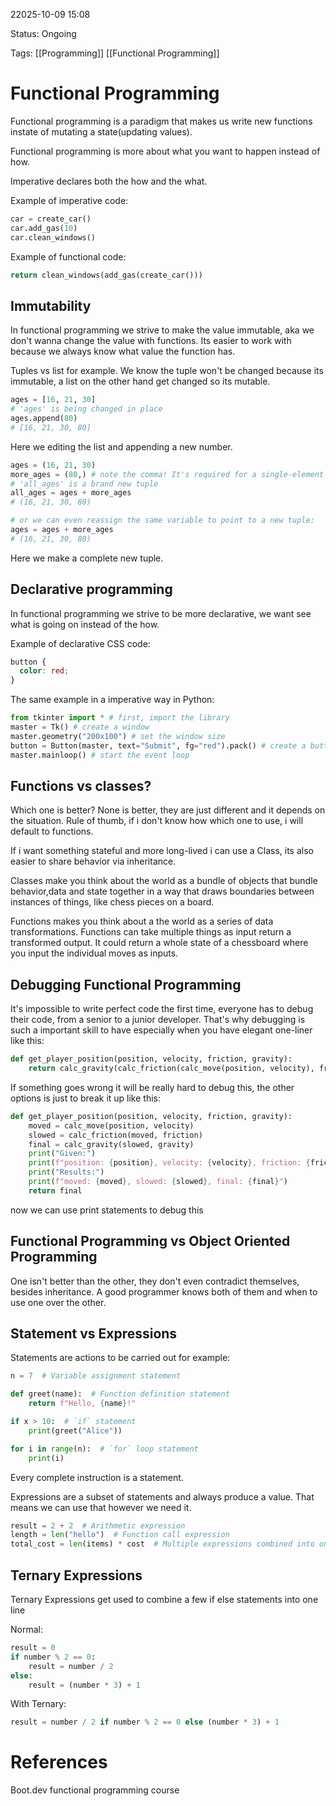 22025-10-09 15:08

Status: Ongoing

Tags:  [[Programming]] [[Functional Programming]]


# Functional Programming

Functional programming is a paradigm that makes us write new functions instate of mutating a state(updating values).

Functional programming is more about what you want to happen instead of how.

Imperative declares both the how and the what.

Example of imperative code:

```py
car = create_car()
car.add_gas(10)
car.clean_windows()
```

Example of functional code:

```py
return clean_windows(add_gas(create_car()))
```


## Immutability 

In functional programming we strive to make the value immutable, aka we don't wanna change the value with functions. Its easier to work with because we always know what value the function has.

Tuples vs list for example. We know the tuple won't be changed because its immutable, a list on the other hand get changed so its mutable. 


```python
ages = [16, 21, 30]
# 'ages' is being changed in place
ages.append(80)
# [16, 21, 30, 80]
```

Here we editing the list and appending a new number.

```python
ages = (16, 21, 30)
more_ages = (80,) # note the comma! It's required for a single-element tuple
# 'all_ages' is a brand new tuple
all_ages = ages + more_ages
# (16, 21, 30, 80)

# or we can even reassign the same variable to point to a new tuple:
ages = ages + more_ages
# (16, 21, 30, 80)
```


Here we make a complete new tuple.


## Declarative programming

In functional programming we strive to be more declarative, we want see what is going on instead of the how.

Example of declarative CSS code:

```css
button {
  color: red;
}
```

The same example in a imperative way in Python:

```py
from tkinter import * # first, import the library
master = Tk() # create a window
master.geometry("200x100") # set the window size
button = Button(master, text="Submit", fg="red").pack() # create a button
master.mainloop() # start the event loop
```




## Functions vs classes?

Which one is better? None is better, they are just different and it depends on the situation. Rule of thumb, if i don't know how which one to use, i will default to functions.

If i want something stateful and more long-lived i can use a Class, its also easier to share behavior via inheritance.

Classes make you think about the world as a bundle of objects that bundle behavior,data and state together in a way that draws boundaries between instances of things, like chess pieces on a board.

Functions makes you think about a the world as a series of data transformations. Functions can take multiple things as input  return a transformed output. It could return a whole state of a chessboard where you input the individual moves as inputs.


## Debugging Functional Programming



It's impossible to write perfect code the first time, everyone has to debug their code, from a senior to a junior developer. That's why debugging is such a important skill to have especially when you have elegant one-liner like this:

```py
def get_player_position(position, velocity, friction, gravity):
    return calc_gravity(calc_friction(calc_move(position, velocity), friction), gravity)
```


If something goes wrong it will be really hard to debug this, the other options is just to break it up like this:

```py
def get_player_position(position, velocity, friction, gravity):
    moved = calc_move(position, velocity)
    slowed = calc_friction(moved, friction)
    final = calc_gravity(slowed, gravity)
    print("Given:")
    print(f"position: {position}, velocity: {velocity}, friction: {friction}, gravity: {gravity}")
    print("Results:")
    print(f"moved: {moved}, slowed: {slowed}, final: {final}")
    return final
```

now we can use print statements to debug this



## Functional Programming vs Object Oriented Programming

One isn't better than the other, they don't even contradict themselves, besides inheritance. A good programmer knows both of them and when to use one over the other.


## Statement vs Expressions 

Statements are actions to be carried out for example:

```py
n = 7  # Variable assignment statement

def greet(name):  # Function definition statement
    return f"Hello, {name}!"

if x > 10:  # `if` statement
    print(greet("Alice"))

for i in range(n):  # `for` loop statement
    print(i)
```

Every complete instruction is a statement.

Expressions are a subset of statements and always produce a value. That means we can use that however we need it.

```py
result = 2 + 2  # Arithmetic expression
length = len("hello")  # Function call expression
total_cost = len(items) * cost  # Multiple expressions combined into one
```


## Ternary Expressions

Ternary Expressions get used to combine a few if else statements into one line

Normal:
```py
result = 0
if number % 2 == 0:
    result = number / 2
else:
    result = (number * 3) + 1
```


With Ternary:
```py
result = number / 2 if number % 2 == 0 else (number * 3) + 1
```








# References

Boot.dev functional programming course